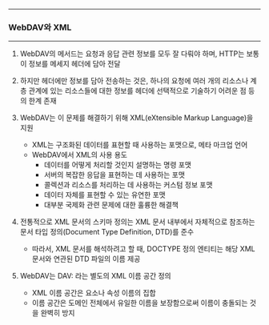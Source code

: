 -----
### WebDAV와 XML
-----
1. WebDAV의 메서드는 요청과 응답 관련 정보를 모두 잘 다뤄야 하며, HTTP는 보통 이 정보를 메세지 헤더에 담아 전달
2. 하지만 헤더에만 정보를 담아 전송하는 것은, 하나의 요청에 여러 개의 리소스나 계층 관계에 있는 리소스들에 대한 정보를 헤더에 선택적으로 기술하기 어려운 점 등의 한계 존재
3. WebDAV는 이 문제를 해결하기 위해 XML(eXtensible Markup Language)을 지원
   - XML는 구조화된 데이터를 표현할 때 사용하는 포맷으로, 메타 마크업 언어
   - WebDAV에서 XML의 사용 용도
     + 데이터를 어떻게 처리할 것인지 설명하는 명령 포맷
     + 서버의 복잡한 응답을 표현하는 데 사용하는 포맷
     + 콜렉션과 리소스를 처리하는 데 사용하는 커스텀 정보 포맷
     + 데이터 자체를 표현할 수 있는 유연한 포맷
     + 대부분 국제화 관련 문제에 대한 훌륭한 해결책

4. 전통적으로 XML 문서의 스키마 정의는 XML 문서 내부에서 자체적으로 참조하는 문서 타입 정의(Document Type Definition, DTD)를 준수
   - 따라서, XML 문서를 해석하려고 할 때, DOCTYPE 정의 엔티티는 해당 XML 문서와 연관된 DTD 파일의 이름 제공

5. WebDAV는 DAV: 라는 별도의 XML 이름 공간 정의
   - XML 이름 공간은 요소나 속성 이름의 집합
   - 이름 공간은 도메인 전체에서 유일한 이름을 보장함으로써 이름이 충돌되는 것을 완벽히 방지
